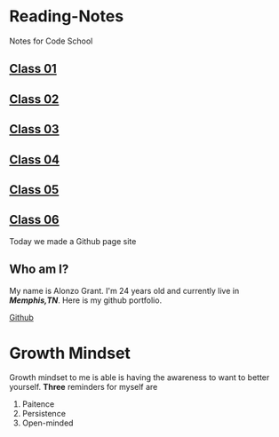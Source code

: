 # Reading-Notes
Notes for Code School

## [Class 01](./Class01/)

## [Class 02](./Class02/)

## [Class 03](./Class03/)

## [Class 04](./Class04/)

## [Class 05](./Class05/)

## [Class 06](./Class06/)


Today we made a Github page site

## Who am I?
My name is Alonzo Grant. I'm 24 years old and currently live in ***Memphis,TN***.
Here is my github portfolio.

[Github](https://github.com/zograntiv)


# Growth Mindset
Growth mindset to me is able is having the awareness to want to better yourself.
**Three** reminders for myself are
1. Paitence
2. Persistence
3. Open-minded




